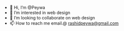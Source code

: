 - 👋 Hi, I’m @Peywa
- 👀 I’m interested in web design
- 💞️ I’m looking to collaborate on web design
- 📫 How to reach me email.@ rashidpeywa@gmail.com

<!---
Peywa/Peywa is a ✨ special ✨ repository because its `README.md` (this file) appears on your GitHub profile.
You can click the Preview link to take a look at your changes.
--->
